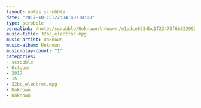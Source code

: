 ```yaml
---
layout: notes_scrobble
date: "2017-10-15T22:04:40+10:00"
type: scrobble
permalink: /notes/scrobble/Unknown/Unknown/e1adce6534bc1f23470f6b823992911928376af3.html
music-title: 32bc_electroc.mpg
music-artist: Unknown
music-album: Unknown
music-play-count: "1"
categories:
- scrobble
- October
- 2017
- 15
- 32bc_electroc.mpg
- Unknown
- Unknown
---
```

